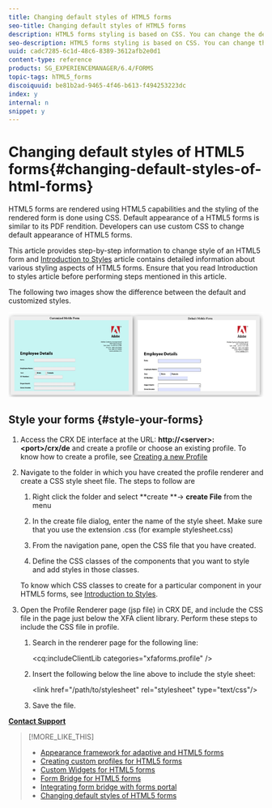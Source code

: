 ```yaml
---
title: Changing default styles of HTML5 forms
seo-title: Changing default styles of HTML5 forms
description: HTML5 forms styling is based on CSS. You can change the default styles of the form.
seo-description: HTML5 forms styling is based on CSS. You can change the default styles of the form.
uuid: cadc7285-6c1d-48c6-8389-3612afb2e0d1
content-type: reference
products: SG_EXPERIENCEMANAGER/6.4/FORMS
topic-tags: hTML5_forms
discoiquuid: be81b2ad-9465-4f46-b613-f494253223dc
index: y
internal: n
snippet: y
---
```


# Changing default styles of HTML5 forms{#changing-default-styles-of-html-forms}

HTML5 forms are rendered using HTML5 capabilities and the styling of the rendered form is done using CSS. Default appearance of a HTML5 forms is similar to its PDF rendition. Developers can use custom CSS to change default appearance of HTML5 forms.

This article provides step-by-step information to change style of an HTML5 form and [Introduction to Styles](../../forms/using/css-styles.md) article contains detailed information about various styling aspects of HTML5 forms. Ensure that you read Introduction to styles article before performing steps mentioned in this article.

The following two images show the difference between the default and customized styles.

![](assets/pictures-002-small.png) 

## Style your forms {#style-your-forms}

1. Access the CRX DE interface at the URL: **http://&lt;server&gt;:&lt;port&gt;/crx/de** and create a profile or choose an existing profile. To know how to create a profile, see [Creating a new Profile](../../forms/using/custom-profile.md)
1. Navigate to the folder in which you have created the profile renderer and create a CSS style sheet file. The steps to follow are

    1. Right click the folder and select **create **-&gt; **create File** from the menu
    
    1. In the create file dialog, enter the name of the style sheet. Make sure that you use the extension .css (for example stylesheet.css)
    1. From the navigation pane, open the CSS file that you have created.
    1. Define the CSS classes of the components that you want to style and add styles in those classes.

   To know which CSS classes to create for a particular component in your HTML5 forms, see [Introduction to Styles](../../forms/using/css-styles.md).  

1. Open the Profile Renderer page (jsp file) in CRX DE, and include the CSS file in the page just below the XFA client library. Perform these steps to include the CSS file in profile.

    1. Search in the renderer page for the following line:  
    
       &lt;cq:includeClientLib categories="xfaforms.profile" /&gt;  
    
    1. Insert the following below the line above to include the style sheet:  
    
       &lt;link href="/path/to/stylesheet" rel="stylesheet" type="text/css"/&gt;  
    
    1. Save the file.

[**Contact Support**](https://www.adobe.com/account/sign-in.supportportal.html)

>[!MORE_LIKE_THIS]
>
>* [Appearance framework for adaptive and HTML5 forms](../../forms/using/introduction-widgets.md)
>* [Creating custom profiles for HTML5 forms](../../forms/using/custom-profile.md)
>* [Custom Widgets for HTML5 forms](../../forms/using/custom-widgets.md)
>* [Form Bridge for HTML5 forms](../../forms/using/form-bridge-apis.md)
>* [Integrating form bridge with forms portal](../../forms/using/integrate-form-bridge-forms-portal.md)
>* [Changing default styles of HTML5 forms](../../forms/using/css-styles.md)
